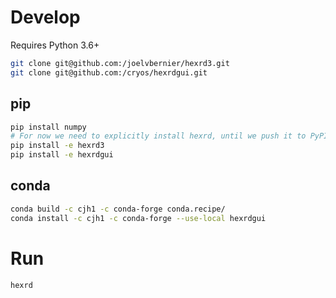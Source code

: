 # Develop

Requires Python 3.6+

```bash
git clone git@github.com:/joelvbernier/hexrd3.git
git clone git@github.com:/cryos/hexrdgui.git
```

## pip

```bash
pip install numpy
# For now we need to explicitly install hexrd, until we push it to PyPI
pip install -e hexrd3
pip install -e hexrdgui
```

## conda

```bash
conda build -c cjh1 -c conda-forge conda.recipe/
conda install -c cjh1 -c conda-forge --use-local hexrdgui
```

# Run

```bash
hexrd
```
